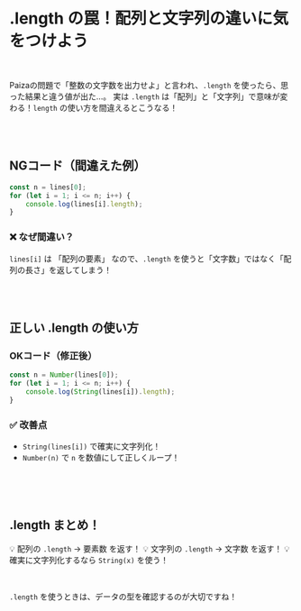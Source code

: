 # .length の罠！配列と文字列の違いに気をつけよう

<br>

Paizaの問題で「整数の文字数を出力せよ」と言われ、`.length` を使ったら、思った結果と違う値が出た…。
実は `.length` は「配列」と「文字列」で意味が変わる！`length` の使い方を間違えるとこうなる！

<br><br>

## NGコード（間違えた例）
```js
const n = lines[0];  
for (let i = 1; i <= n; i++) {  
    console.log(lines[i].length);  
}
```

### ❌ なぜ間違い？

`lines[i]` は 「配列の要素」 なので、`.length` を使うと「文字数」ではなく「配列の長さ」を返してしまう！

<br><br>

## 正しい .length の使い方

### OKコード（修正後）
```js
const n = Number(lines[0]);  
for (let i = 1; i <= n; i++) {  
    console.log(String(lines[i]).length);  
}
```

### ✅ 改善点
- `String(lines[i])` で確実に文字列化！
- `Number(n)` で `n` を数値にして正しくループ！

<br><br><br>

## .length まとめ！

💡 配列の `.length` → 要素数 を返す！
💡 文字列の `.length` → 文字数 を返す！
💡 確実に文字列化するなら `String(x)` を使う！

<br>

`.length` を使うときは、データの型を確認するのが大切ですね！
